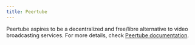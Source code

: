 ```yaml
---
title: Peertube
---
```


Peertube aspires to be a decentralized and free/libre alternative to video broadcasting services. For more details, check [Peertube documentation](https://manual.grid.tf/dashboard/solutions/peertube.html).
